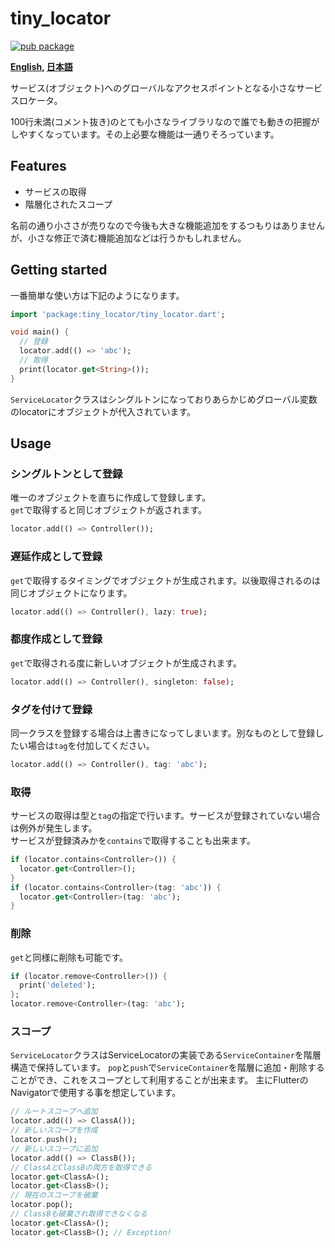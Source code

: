 # tiny_locator

[![pub package](https://img.shields.io/pub/v/tiny_locator.svg)](https://pub.dartlang.org/packages/tiny_locator)


**[English](https://github.com/zuvola/tiny_locator/blob/master/README.md), [日本語](https://github.com/zuvola/tiny_locator/blob/master/README_jp.md)**


サービス(オブジェクト)へのグローバルなアクセスポイントとなる小さなサービスロケータ。

100行未満(コメント抜き)のとても小さなライブラリなので誰でも動きの把握がしやすくなっています。その上必要な機能は一通りそろっています。


## Features

- サービスの取得
- 階層化されたスコープ

名前の通り小ささが売りなので今後も大きな機能追加をするつもりはありませんが、小さな修正で済む機能追加などは行うかもしれません。


## Getting started

一番簡単な使い方は下記のようになります。

```dart
import 'package:tiny_locator/tiny_locator.dart';

void main() {
  // 登録
  locator.add(() => 'abc');
  // 取得
  print(locator.get<String>());
}
```
`ServiceLocator`クラスはシングルトンになっておりあらかじめグローバル変数のlocatorにオブジェクトが代入されています。


## Usage

### シングルトンとして登録

唯一のオブジェクトを直ちに作成して登録します。  
`get`で取得すると同じオブジェクトが返されます。

```dart
locator.add(() => Controller());
```

### 遅延作成として登録

`get`で取得するタイミングでオブジェクトが生成されます。以後取得されるのは同じオブジェクトになります。

```dart
locator.add(() => Controller(), lazy: true);
```

### 都度作成として登録

`get`で取得される度に新しいオブジェクトが生成されます。

```dart
locator.add(() => Controller(), singleton: false);
```

### タグを付けて登録

同一クラスを登録する場合は上書きになってしまいます。別なものとして登録したい場合は`tag`を付加してください。

```dart
locator.add(() => Controller(), tag: 'abc');
```

### 取得

サービスの取得は型と`tag`の指定で行います。サービスが登録されていない場合は例外が発生します。  
サービスが登録済みかを`contains`で取得することも出来ます。

```dart
if (locator.contains<Controller>()) {
  locator.get<Controller>();
}
if (locator.contains<Controller>(tag: 'abc')) {
  locator.get<Controller>(tag: 'abc');
}
```

### 削除

`get`と同様に削除も可能です。

```dart
if (locator.remove<Controller>()) {
  print('deleted');
};
locator.remove<Controller>(tag: 'abc');
```

### スコープ

`ServiceLocator`クラスはServiceLocatorの実装である`ServiceContainer`を階層構造で保持しています。
`pop`と`push`で`ServiceContainer`を階層に追加・削除することができ、これをスコープとして利用することが出来ます。
主にFlutterのNavigatorで使用する事を想定しています。

```dart
// ルートスコープへ追加
locator.add(() => ClassA());
// 新しいスコープを作成
locator.push();
// 新しいスコープに追加
locator.add(() => ClassB());
// ClassAとClassBの両方を取得できる
locator.get<ClassA>();
locator.get<ClassB>();
// 現在のスコープを破棄
locator.pop();
// ClassBも破棄され取得できなくなる
locator.get<ClassA>();
locator.get<ClassB>(); // Exception!
```

